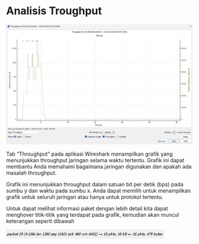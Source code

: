 # Analisis Troughput

<img src="./assets/troughput-illustrasi.png">

Tab “Throughput” pada aplikasi Wireshark menampilkan grafik yang menunjukkan throughput jaringan selama waktu tertentu. Grafik ini dapat membantu Anda memahami bagaimana jaringan digunakan dan apakah ada masalah throughput.

Grafik ini menunjukkan throughput dalam satuan bit per detik (bps) pada sumbu y dan waktu pada sumbu x. Anda dapat memilih untuk menampilkan grafik untuk seluruh jaringan atau hanya untuk protokol tertentu.

Untuk dapat melihat informasi paket dengan lebih detail kita dapat menghover titik-titik yang terdapat pada grafik, kemudian akan muncul keterangan seperti dibawah

<img src="./assets/gambar-hover.png">